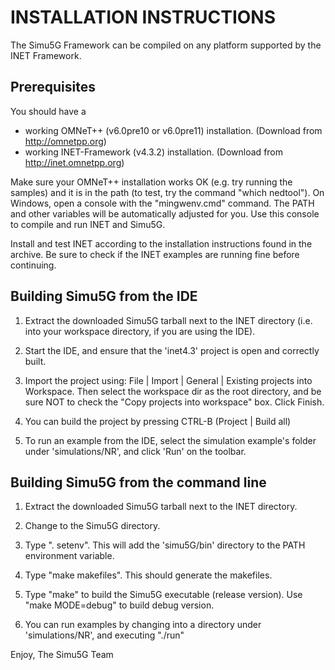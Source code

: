INSTALLATION INSTRUCTIONS
=========================

The Simu5G Framework can be compiled on any platform supported by the INET Framework.


Prerequisites
-------------

You should have a 
- working OMNeT++ (v6.0pre10 or v6.0pre11) installation. (Download from http://omnetpp.org)
- working INET-Framework (v4.3.2) installation. (Download from http://inet.omnetpp.org)

Make sure your OMNeT++ installation works OK (e.g. try running the samples)
and it is in the path (to test, try the command "which nedtool"). On
Windows, open a console with the "mingwenv.cmd" command. The PATH and other
variables will be automatically adjusted for you. Use this console to compile
and run INET and Simu5G.

Install and test INET according to the installation instructions found in the archive.
Be sure to check if the INET examples are running fine before continuing.


Building Simu5G from the IDE
-----------------------------

1. Extract the downloaded Simu5G tarball next to the INET directory
   (i.e. into your workspace directory, if you are using the IDE).

2. Start the IDE, and ensure that the 'inet4.3' project is open and correctly built.

3. Import the project using: File | Import | General | Existing projects into Workspace.
   Then select the workspace dir as the root directory, and be sure NOT to check the
   "Copy projects into workspace" box. Click Finish.

4. You can build the project by pressing CTRL-B (Project | Build all)

5. To run an example from the IDE, select the simulation example's folder under 
   'simulations/NR', and click 'Run' on the toolbar.


Building Simu5G from the command line
--------------------------------------

1. Extract the downloaded Simu5G tarball next to the INET directory.

2. Change to the Simu5G directory.

3. Type ". setenv". This will add the 'simu5G/bin' directory to the PATH environment variable.

4. Type "make makefiles". This should generate the makefiles.

5. Type "make" to build the Simu5G executable (release version). Use "make MODE=debug"
   to build debug version.

6. You can run examples by changing into a directory under 'simulations/NR', and 
   executing "./run"


Enjoy, 
The Simu5G Team
